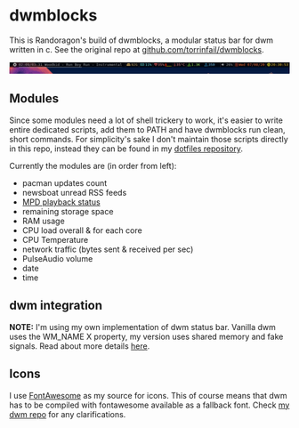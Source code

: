 # dwmblocks

This is Randoragon's build of dwmblocks, a modular status bar for dwm written in c.
See the original repo at [github.com/torrinfail/dwmblocks](https://github.com/torrinfail/dwmblocks).

![preview](preview.gif)

## Modules

Since some modules need a lot of shell trickery to work, it's easier to write entire dedicated scripts,
add them to PATH and have dwmblocks run clean, short commands. For simplicity's sake I don't maintain
those scripts directly in this repo, instead they can be found in my
[dotfiles repository](https://github.com/Randoragon/dotfiles/tree/master/scripts/.scripts/dwmblocks).

Currently the modules are (in order from left):

- pacman updates count
- newsboat unread RSS feeds
- [MPD playback status](https://github.com/randoragon/randoutils/tree/master/dwmbmpd)
- remaining storage space
- RAM usage
- CPU load overall & for each core
- CPU Temperature
- network traffic (bytes sent & received per sec)
- PulseAudio volume
- date
- time

## dwm integration

**NOTE:** I'm using my own implementation of dwm status bar. Vanilla dwm uses the WM\_NAME X property,
my version uses shared memory and fake signals. Read about more details [here](https://github.com/Randoragon/dwm#status-bar-rewrite).

## Icons

I use [FontAwesome](https://fontawesome.com/) as my source for icons. This of course means that
dwm has to be compiled with fontawesome available as a fallback font. Check [my dwm repo](https://github.com/Randoragon/dwm)
for any clarifications.

